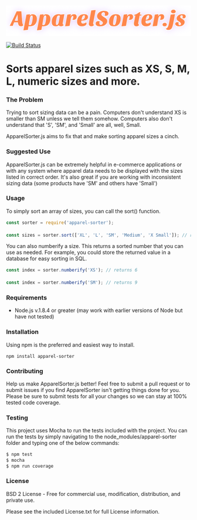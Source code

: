 ![ApparelSorter.js](/logo.png)

[![Build Status](https://travis-ci.org/gaclab/ApparelSorter.js.svg?branch=master)](https://travis-ci.org/gaclab/ApparelSorter.js)

# Sorts apparel sizes such as XS, S, M, L, numeric sizes and more.

### The Problem
Trying to sort sizing data can be a pain. Computers don't understand XS is smaller than SM unless we tell them somehow. Computers also don't understand that 'S', 'SM', and 'Small' are all, well, Small.

ApparelSorter.js aims to fix that and make sorting apparel sizes a cinch.


### Suggested Use
ApparelSorter.js can be extremely helpful in e-commerce applications or with any system where apparel data needs to be displayed with the sizes listed in correct order. It's also great if you are working with inconsistent sizing data (some products have 'SM' and others have 'Small')


### Usage
To simply sort an array of sizes, you can call the sort() function.
```javascript
const sorter = require('apparel-sorter');

const sizes = sorter.sort(['XL', 'L', 'SM', 'Medium', 'X Small']); // returns ['X Small','SM','Medium','L','XL']
```
You can also numberify a size. This returns a sorted number that you can use as needed. For example, you could store the returned value in a database for easy sorting in SQL.
```javascript
const index = sorter.numberify('XS'); // returns 6

const index = sorter.numberify('SM'); // returns 9
```

### Requirements
- Node.js v.1.8.4 or greater (may work with earlier versions of Node but have not tested)


### Installation
Using npm is the preferred and easiest way to install.
```
npm install apparel-sorter
```

### Contributing
Help us make ApparelSorter.js better! Feel free to submit a pull request or to submit issues if you find ApparelSorter isn't getting things done for you.
Please be sure to submit tests for all your changes so we can stay at 100% tested code coverage.

### Testing
This project uses Mocha to run the tests included with the project.
You can run the tests by simply navigating to the node_modules/apparel-sorter folder and typing one of the below commands:
```
$ npm test
$ mocha
$ npm run coverage
```

### License
BSD 2 License - Free for commercial use, modification, distribution, and private use.

Please see the included License.txt for full License information.

